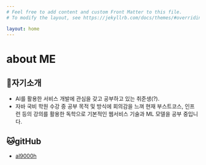 ```yaml
---
# Feel free to add content and custom Front Matter to this file.
# To modify the layout, see https://jekyllrb.com/docs/themes/#overriding-theme-defaults

layout: home
---
```

# about ME
## 🐶자기소개
- AI를 활용한 서비스 개발에 관심을 갖고 공부하고 있는 취준생(?). 
- 자바 국비 학원 수강 중 공부 목적 및 방식에 회의감을 느껴 현재 부스트코스, 인프런 등의 강의를 활용한 독학으로 기본적인 웹서비스 기술과 ML 모델을 공부 중입니다.

## 🐱gitHub
- [al9000h](https://github.com/al9000h)